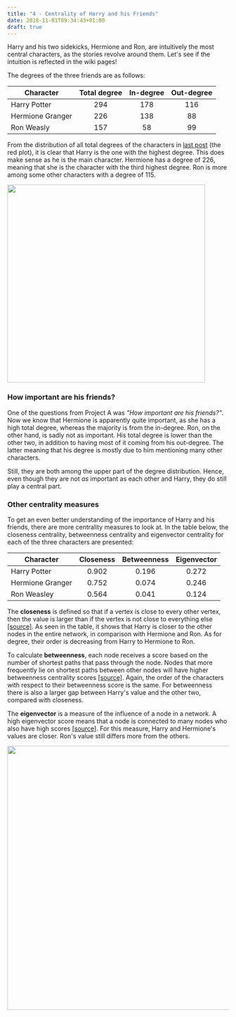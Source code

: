 ```yaml
---
title: "4 - Centrality of Harry and his Friends"
date: 2018-11-01T09:34:43+01:00
draft: true
---
```



Harry and his two sidekicks, Hermione and Ron, are intuitively the most central characters, as the stories revolve around them. Let's see if the intuition is reflected in the wiki pages!

The degrees of the three friends are as follows:

| **Character**     | **Total degree** | **In-degree**     | **Out-degree**     |
| ---        |    :----: |          :---:| :----:|
| Harry Potter    | 294       | 178   | 116   |
| Hermione Granger  | 226        | 138      | 88   |
| Ron Weasly      |  157        | 58      | 99   |
 
From the distribution of all total degrees of the characters in [last post](https://jennyjyu.github.io/socialgraphs-projectB/posts/post-3/) (the red plot), it is clear that Harry is the one with the highest degree. This does make sense as he is the main character. Hermione has a degree of 226, meaning that she is the character with the third highest degree. Ron is more among some other characters with a degree of 115. 


<img src="{{< baseurl >}}/images/venner.png" width="450"/>


### How important are his friends?

One of the questions from Project A was *"How important are his friends?"*. Now we know that Hermione is apparently quite important, as she has a high total degree, whereas the majority is from the in-degree. Ron, on the other hand, is sadly not as important. His total degree is lower than the other two, in addition to having most of it coming from his out-degree. The latter meaning that his degree is mostly due to him mentioning many other characters. 

Still, they are both among the upper part of the degree distribution. Hence, even though they are not *as* important as each other and Harry, they do still play a central part. 


### Other centrality measures

To get an even better understanding of the importance of Harry and his friends, there are more centrality measures to look at. In the table below, the closeness centrality, betweenness centrality and eigenvector centrality for each of the three characters are presented:

| Character        	| Closeness 	| Betweenness 	| Eigenvector 	|
|------------------	|:---------:	|:-----------:	|:-----------:	|
| Harry Potter     	|   0.902   	|    0.196    	|    0.272    	|
| Hermione Granger 	|   0.752   	|    0.074    	|    0.246    	|
| Ron Weasley      	|   0.564   	|    0.041    	|    0.124    	|

The **closeness** is defined so that if a vertex is close to every other vertex, then the value is larger than if the vertex is not close to everything else [[source]](https://www.sciencedirect.com/topics/computer-science/closeness-centrality#:~:text=require%20many%20steps.-,Closeness%20centrality%20is%20a%20measure%20of%20the%20average%20shortest%20distance,distance%20to%20all%20other%20vertices). As seen in the table, it shows that Harry is closer to the other nodes in the entire network, in comparison with Hermione and Ron. As for degree, their order is decreasing from Harry to Hermione to Ron. 

To calculate **betweenness**, each node receives a score based on the number of shortest paths that pass through the node. Nodes that more frequently lie on shortest paths between other nodes will have higher betweenness centrality scores [[source]](https://neo4j.com/docs/graph-data-science/current/algorithms/betweenness-centrality/#:~:text=Betweenness%20centrality%20is%20a%20way,of%20nodes%20in%20a%20graph.). Again, the order of the characters with respect to their betweenness score is the same. For betweenness there is also a larger gap between Harry's value and the other two, compared with closeness. 

The **eigenvector** is a measure of the influence of a node in a network. A high eigenvector score means that a node is connected to many nodes who also have high scores [[source]](https://en.wikipedia.org/wiki/Eigenvector_centrality#:~:text=In%20graph%20theory%2C%20eigenvector%20centrality,a%20node%20in%20a%20network.&text=A%20high%20eigenvector%20score%20means,who%20themselves%20have%20high%20scores.). For this measure, Harry and Hermione's values are closer. Ron's value still differs more from the others.

<img src="{{< baseurl >}}/images/venner2.jpeg" width="600"/>
